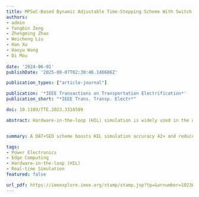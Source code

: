 ```yaml
---
title: MPSoC-Based Dynamic Adjustable Time-Stepping Scheme With Switch Event Oversampling Technique for Real-Time HIL Simulation of Power Converters
authors:
- admin
- Yangbin Zeng
- Zhengming Zhao
- Weicheng Liu
- Han Xu
- Haoyu Wang
- Di Mou
  
date: '2024-06-01'
publishDate: '2025-08-07T02:30:46.146686Z'

publication_types: ["article-journal"]

publication: '*IEEE Transactions on Transportation Electrification*'
publication_short: "*IEEE Trans. Transp. Electr*"

doi: 10.1109/TTE.2023.3310509

abstract: Hardware-in-the-loop (HIL) simulation is widely used in the design and test process of power converters; however, the conventional fixed-step HIL simulations are accompanied by significantly high computational costs and struggle to accurately locate and calculate switching events in high-frequency applications. This article, therefore, proposes a dynamic adjustable time-stepping (DAT) simulation scheme with a switch event oversampling (SEO) technique. In detail, the SEO technique uses oversampled control signals and simulated modulation processes to predict all switching events information accurately throughout a control cycle. Meanwhile, with the switching events information, the DAT scheme can adjust the simulation time stepping in advance, ensuring simulation accuracy by adjusting the order of the numerical algorithm; furthermore, the iterative calculation can be used to locate the natural commutation of diodes accurately due to the flexible time stepping and order. The global performance and the hardware use of the proposed scheme are evaluated by numerical experiments and HIL experiments in a 32-switches modular multiactive bridge converter with a switching frequency of 400 kHz. The results demonstrate that the proposed scheme can improve the simulation accuracy by 42times while reducing 90% of the computation memory compared with the commercial HIL simulator.


summary: A DAT+SEO scheme boosts HIL simulation accuracy 42× and reduces memory use by 90% through adaptive step-sizing and precise switching event prediction.

tags:
- Power Electronics
- Edge Computing
- Hardware-in-the-loop (HIL)
- Real-time Simulation
featured: false

url_pdf: https://ieeexplore.ieee.org/stamp/stamp.jsp?tp=&arnumber=10236507
---
```

